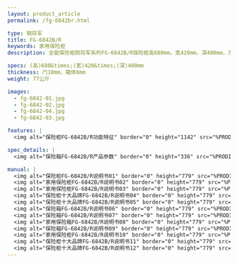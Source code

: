 ```yaml
---
layout: product_article
permalink: /fg-6842br.html

type: 钢将军
title: FG-6842B/R
keywords: 家用保险柜
description: 全能保险柜刚将军系列FG-6842B/R保险柜高680mm，宽420mm，深400mm，净重77公斤，自动联网报警功能，全程智能管控。

specs: (高)680&times;(宽)420&times;(深)400mm
thickness: 门10mm，箱体6mm
weight: 77公斤

images:
  - fg-6842-01.jpg
  - fg-6842-02.jpg
  - fg-6842-04.jpg
  - fg-6842-03.jpg

features: |
  <img alt="保险柜FG-6842B/R功能特征" border="0" height="1142" src="%PRODIMGS%/fg-gn.jpg" width="538" />

spec_details: |
  <img alt="保险箱FG-6842B/R产品参数" border="0" height="336" src="%PRODIMGS%/fg-cpcs.jpg" width="538" />

manual: |
  <img alt="保险柜FG-6842B/R说明书01" border="0" height="779" src="%PRODIMGS%/fg-sm01.jpg" width="528" />  
  <img alt="家用保险柜FG-6842B/R说明书02" border="0" height="779" src="%PRODIMGS%/fg-sm02.jpg" width="528" />  
  <img alt="家用保险柜FG-6842B/R说明书03" border="0" height="779" src="%PRODIMGS%/fg-sm03.jpg" width="528" />  
  <img alt="保险柜十大品牌FG-6842B/R说明书04" border="0" height="779" src="%PRODIMGS%/fg-sm04.jpg" width="528" />  
  <img alt="保险柜十大品牌FG-6842B/R说明书05" border="0" height="779" src="%PRODIMGS%/fg-sm05.jpg" width="528" />  
  <img alt="保险箱FG-6842B/R说明书06" border="0" height="779" src="%PRODIMGS%/fg-sm06.jpg" width="528" />  
  <img alt="保险箱FG-6842B/R说明书07" border="0" height="779" src="%PRODIMGS%/fg-sm07.jpg" width="528" />  
  <img alt="家用保险箱FG-6842B/R说明书08" border="0" height="779" src="%PRODIMGS%/fg-sm08.jpg" width="528" />  
  <img alt="保险箱FG-6842B/R说明书09" border="0" height="779" src="%PRODIMGS%/fg-sm09.jpg" width="528" />  
  <img alt="家用保险柜FG-6842B/R说明书10" border="0" height="779" src="%PRODIMGS%/fg-sm10.jpg" width="528" />  
  <img alt="保险柜十大品牌FG-6842B/R说明书11" border="0" height="779" src="%PRODIMGS%/fg-sm11.jpg" width="528" />  
  <img alt="保险柜十大品牌FG-6842B/R说明书12" border="0" height="779" src="%PRODIMGS%/fg-sm12.jpg" width="528" />
---
```

